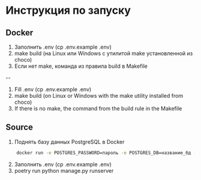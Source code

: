 # Инструкция по запуску


## Docker
1. Заполнить .env (cp .env.example .env)
2. make build (на Linux или Windows с утилитой make установленной из choco)
3. Если нет make, команда из правила build в Makefile

--
1. Fill .env (cp .env.example .env)
2. make build (on Linux or Windows with the make utility installed from choco)
3. If there is no make, the command from the build rule in the Makefile

## Source
1. Поднять базу данных PostgreSQL в Docker
```bash
    docker run -e POSTGRES_PASSWORD=пароль -e POSTGRES_DB=название_бд -p внешние_подключения:5432 --name имя_контейнера postgres:16.4 -d
```
2. Заполнить .env (cp .env.example .env)
3. poetry run python manage.py runserver